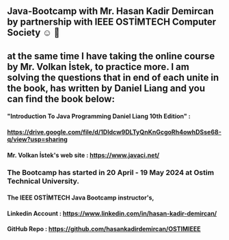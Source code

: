 ##   Java-Bootcamp with Mr. Hasan Kadir Demircan by partnership with IEEE OSTİMTECH Computer Society ☺️ 🤖

##   at the same time I have taking the online course by Mr. Volkan İstek,  to practice more.  I am solving the questions that in end of each unite in the book, has written by Daniel Liang and you can find the book  below:
#### "Introduction To Java Programming Daniel Liang 10th Edition" : 
#### https://drive.google.com/file/d/1Dldcw9DLTyQnKnGcgoRh4owhDSse68-q/view?usp=sharing
#### Mr. Volkan İstek's web site : https://www.javaci.net/
###  The Bootcamp has started in 20 April - 19 May 2024 at Ostim Technical University.
#### The IEEE OSTİMTECH Java Bootcamp instructor's,
#### Linkedin Account : https://www.linkedin.com/in/hasan-kadir-demircan/
#### GitHub Repo : https://github.com/hasankadirdemircan/OSTIMIEEE
 
